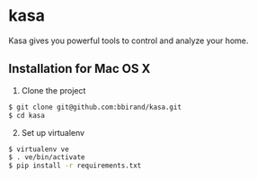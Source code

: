 kasa
====

Kasa gives you powerful tools to control and analyze your home.

Installation for Mac OS X
-------------------------

1. Clone the project

  ```bash
$ git clone git@github.com:bbirand/kasa.git
$ cd kasa
```

2. Set up virtualenv

  ```bash
$ virtualenv ve
$ . ve/bin/activate
$ pip install -r requirements.txt
```
